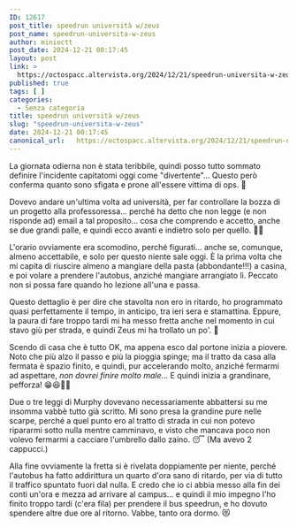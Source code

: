 ```yaml
---
ID: 12617
post_title: speedrun università w/zeus
post_name: speedrun-universita-w-zeus
author: minioctt
post_date: 2024-12-21 00:17:45
layout: post
link: >
  https://octospacc.altervista.org/2024/12/21/speedrun-universita-w-zeus/
published: true
tags: [ ]
categories:
  - Senza categoria
title: speedrun università w/zeus
slug: "speedrun-universita-w-zeus"
date: 2024-12-21 00:17:45
canonical_url:   https://octospacc.altervista.org/2024/12/21/speedrun-universita-w-zeus/
---
```

<!-- wp:paragraph -->
<p markdown="1">La giornata odierna non è stata teribbile, quindi posso tutto sommato definire l'incidente capitatomi oggi come "divertente"... Questo però conferma quanto sono sfigata e prone all'essere vittima di ops. 🤭</p>
<!-- /wp:paragraph -->

<!-- wp:paragraph -->
<p markdown="1">Dovevo andare un'ultima volta ad università, per far controllare la bozza di un progetto alla professoressa... perché ha detto che non legge (e non risponde ad) email a tal proposito... cosa che comprendo e accetto, anche se due grandi palle, e quindi ecco avanti e indietro solo per quello. 😮‍💨</p>
<!-- /wp:paragraph -->

<!-- wp:paragraph -->
<p markdown="1">L'orario ovviamente era scomodino, perché figurati... anche se, comunque, almeno accettabile, e solo per questo niente sale oggi. È la prima volta che mi capita di riuscire almeno a mangiare della pasta (abbondante!!!) a casina, e poi volare a prendere l'autobus, anziché mangiare arrangiato lì. Peccato non si possa fare quando ho lezione all'una e passa.</p>
<!-- /wp:paragraph -->

<!-- wp:paragraph -->
<p markdown="1">Questo dettaglio è per dire che stavolta non ero in ritardo, ho programmato quasi perfettamente il tempo, in anticipo, tra ieri sera e stamattina. Eppure, la paura di fare troppo tardi mi ha messo fretta anche nel momento in cui stavo giù per strada, e quindi Zeus mi ha trollato un po'. 👻</p>
<!-- /wp:paragraph -->

<!-- wp:paragraph -->
<p markdown="1">Scendo di casa che è tutto OK, ma appena esco dal portone inizia a piovere. Noto che più alzo il passo e più la pioggia spinge; ma il tratto da casa alla fermata è spazio finito, e quindi, pur accelerando molto, anziché fermarmi ad aspettare, <em>non dovrei finire molto male</em>... E quindi inizia a grandinare, pefforza! 😁😆🤣💀</p>
<!-- /wp:paragraph -->

<!-- wp:paragraph -->
<p markdown="1">Due o tre leggi di Murphy dovevano necessariamente abbattersi su me insomma vabbè tutto già scritto. Mi sono presa la grandine pure nelle scarpe, perché a quel punto ero al tratto di strada in cui non potevo ripararmi sotto nulla mentre camminavo, e visto che mancava poco non volevo fermarmi a cacciare l'umbrello dallo zaino. 😴 (Ma avevo 2 cappucci.)</p>
<!-- /wp:paragraph -->

<!-- wp:paragraph -->
<p markdown="1">Alla fine ovviamente la fretta si è rivelata doppiamente per niente, perché l'autobus ha fatto addirittura un quarto d'ora sano di ritardo, per via di tutto il traffico spuntato fuori dal nulla. E credo che io ci abbia messo alla fin dei conti un'ora e mezza ad arrivare al campus... e quindi il mio impegno l'ho finito troppo tardi (c'era fila) per prendere il bus speedrun, e ho dovuto spendere altre due ore al ritorno. Vabbe, tanto ora dormo. 😻</p>
<!-- /wp:paragraph -->